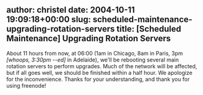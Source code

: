 author: christel
date: 2004-10-11 19:09:18+00:00
slug: scheduled-maintenance-upgrading-rotation-servers
title: [Scheduled Maintenance] Upgrading Rotation Servers
---
About 11 hours from now, at 06:00 (1am in Chicago, 8am in Paris, 3pm _[whoops, 3:30pm --ed]_ in Adelaide), we'll be rebooting several main rotation servers to perform upgrades.  Much of the network will be affected, but if all goes well, we should be finished within a half hour.  We apologize for the inconvenience.  Thanks for your understanding, and thank you for using freenode!
